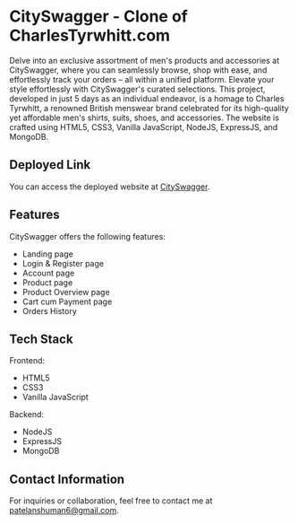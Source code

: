 # CitySwagger - Clone of CharlesTyrwhitt.com

Delve into an exclusive assortment of men's products and accessories at CitySwagger, where you can seamlessly browse, shop with ease, and effortlessly track your orders – all within a unified platform. Elevate your style effortlessly with CitySwagger's curated selections. This project, developed in just 5 days as an individual endeavor, is a homage to Charles Tyrwhitt, a renowned British menswear brand celebrated for its high-quality yet affordable men's shirts, suits, shoes, and accessories. The website is crafted using HTML5, CSS3, Vanilla JavaScript, NodeJS, ExpressJS, and MongoDB.

## Deployed Link

You can access the deployed website at [CitySwagger](https://cityswagger.netlify.app/).

## Features

CitySwagger offers the following features:

- Landing page
- Login & Register page
- Account page
- Product page
- Product Overview page
- Cart cum Payment page
- Orders History

## Tech Stack

Frontend:

- HTML5
- CSS3
- Vanilla JavaScript

Backend:

- NodeJS
- ExpressJS
- MongoDB

## Contact Information

For inquiries or collaboration, feel free to contact me at [patelanshuman6@gmail.com](mailto:patelanshuman6@gmail.com).

